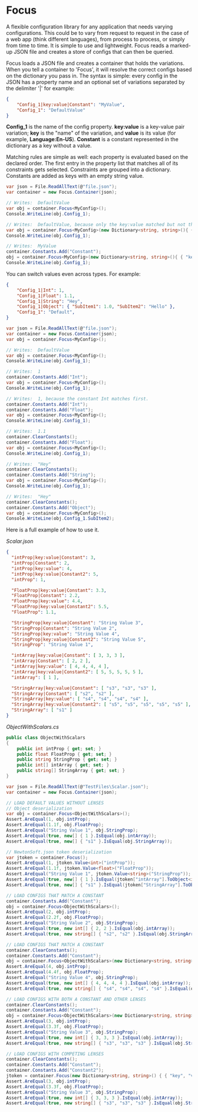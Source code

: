 # Focus
A flexible configuration library for any application that needs varying configurations. This could be to vary from request to request in the case of a web app (think different languages), from process to process, or simply from time to time.
It is simple to use and lightweight. Focus reads a marked-up JSON file and creates a store of configs that can then be queried. 


Focus loads a JSON file and creates a container that holds the variations. When you tell a container to 'Focus', it will resolve the correct configs based on the dictionary you pass in.
The syntax is simple: every config in the JSON has a property name and an optional set of variations separated by the delimiter '|' for example:

```json
{
	"Config_1|key:value|Constant": "MyValue",
	"Config_1": "DefaultValue"
}
```

**Config_1** is the name of the config property.
**key:value** is a key-value pair variation; **key** is the "name" of the variation, and **value** is its value (for example, **Language:En-US**).
**Constant** is a constant represented in the dictionary as a key without a value.


Matching rules are simple as well: each property is evaluated based on the declared order. The first entry in the property list that matches all of its constraints gets selected.
Constraints are grouped into a dictionary. Constants are added as keys with an empty string value.

```C#
var json = File.ReadAllText(@"file.json");
var container = new Focus.Container(json);

// Writes:  DefaultValue
var obj = container.Focus<MyConfig>();
Console.WriteLine(obj.Config_1);

// Writes:  DefaultValue, because only the key:value matched but not the constant.
var obj = container.Focus<MyConfig>(new Dictionary<string, string>(){ { "key", "value"} });
Console.WriteLine(obj.Config_1);

// Writes:  MyValue
container.Constants.Add("Constant");
obj = container.Focus<MyConfig>(new Dictionary<string, string>(){ { "key", "value"} });
Console.WriteLine(obj.Config_1);
```

You can switch values even across types. For example:   

```json
{
	"Config_1|Int": 1,
	"Config_1|Float": 1.1,
	"Config_1|String": "Hey",
	"Config_1|Object": { "SubItem1": 1.0, "SubItem2": "Hello" },
	"Config_1": "Default",
}
```

```C#
var json = File.ReadAllText(@"file.json");
var container = new Focus.Container(json);
var obj = container.Focus<MyConfig>();

// Writes:  DefaultValue
var obj = container.Focus<MyConfig>();
Console.WriteLine(obj.Config_1);

// Writes:  1
container.Constants.Add("Int");
var obj = container.Focus<MyConfig>();
Console.WriteLine(obj.Config_1);

// Writes:  1, because the constant Int matches first.
container.Constants.Add("Int");
container.Constants.Add("Float");
var obj = container.Focus<MyConfig>();
Console.WriteLine(obj.Config_1);

// Writes:  1.1
container.ClearConstants();
container.Constants.Add("Float");
var obj = container.Focus<MyConfig>();
Console.WriteLine(obj.Config_1);

// Writes:  "Hey"
container.ClearConstants();
container.Constants.Add("String");
var obj = container.Focus<MyConfig>();
Console.WriteLine(obj.Config_1);

// Writes:  "Hey"
container.ClearConstants();
container.Constants.Add("Object");
var obj = container.Focus<MyConfig>();
Console.WriteLine(obj.Config_1.SubItem2);
```

Here is a full example of how to use it.

_Scalar.json_
```json
{
  "intProp|key:value|Constant": 3,
  "intProp|Constant": 2,
  "intProp|key:value": 4,
  "intProp|key:value|Constant2": 5,
  "intProp": 1,

  "FloatProp|key:value|Constant": 3.3,
  "FloatProp|Constant": 2.2,
  "FloatProp|key:value": 4.4,
  "FloatProp|key:value|Constant2": 5.5,
  "FloatProp": 1.1,

  "StringProp|key:value|Constant": "String Value 3",
  "StringProp|Constant": "String Value 2",
  "StringProp|key:value": "String Value 4",
  "StringProp|key:value|Constant2": "String Value 5",
  "StringProp": "String Value 1",

  "intArray|key:value|Constant": [ 3, 3, 3 ],
  "intArray|Constant": [ 2, 2 ],
  "intArray|key:value": [ 4, 4, 4, 4 ],
  "intArray|key:value|Constant2": [ 5, 5, 5, 5, 5 ],
  "intArray": [ 1 ],

  "StringArray|key:value|Constant": [ "s3", "s3", "s3" ],
  "StringArray|Constant": [ "s2", "s2" ],
  "StringArray|key:value": [ "s4", "s4", "s4", "s4" ],
  "StringArray|key:value|Constant2": [ "s5", "s5", "s5", "s5", "s5" ],
  "StringArray": [ "s1" ]
}
```
_ObjectWithScalars.cs_
```C#
public class ObjectWithScalars
{
    public int intProp { get; set; }
    public float FloatProp { get; set; }
    public string StringProp { get; set; }
    public int[] intArray { get; set; }
    public string[] StringArray { get; set; }
}
```

```C#
var json = File.ReadAllText(@"TestFiles\Scalar.json");
var container = new Focus.Container(json);

// LOAD DEFAULT VALUES WITHOUT LENSES
// Object deserialization
var obj = container.Focus<ObjectWithScalars>();
Assert.AreEqual(1, obj.intProp);
Assert.AreEqual(1.1f, obj.FloatProp);
Assert.AreEqual("String Value 1", obj.StringProp);
Assert.AreEqual(true, new[] { 1 }.IsEqual(obj.intArray));
Assert.AreEqual(true, new[] { "s1" }.IsEqual(obj.StringArray));

// NewtonSoft.json token deserialization
var jtoken = container.Focus();
Assert.AreEqual(1, jtoken.Value<int>("intProp"));
Assert.AreEqual(1.1f, jtoken.Value<float>("FloatProp"));
Assert.AreEqual("String Value 1", jtoken.Value<string>("StringProp"));
Assert.AreEqual(true, new[] { 1 }.IsEqual(jtoken["intArray"].ToObject<int[]>()));
Assert.AreEqual(true, new[] { "s1" }.IsEqual(jtoken["StringArray"].ToObject<string[]>()));

// LOAD CONFIGS THAT MATCH A CONSTANT 
container.Constants.Add("Constant");
obj = container.Focus<ObjectWithScalars>();
Assert.AreEqual(2, obj.intProp);
Assert.AreEqual(2.2f, obj.FloatProp);
Assert.AreEqual("String Value 2", obj.StringProp);
Assert.AreEqual(true, new int[] { 2, 2 }.IsEqual(obj.intArray));
Assert.AreEqual(true, new string[] { "s2", "s2" }.IsEqual(obj.StringArray));

// LOAD CONFIGS THAT MATCH A CONSTANT 
container.ClearConstants();
container.Constants.Add("Constant");
obj = container.Focus<ObjectWithScalars>(new Dictionary<string, string>() { { "key", "value" } });
Assert.AreEqual(4, obj.intProp);
Assert.AreEqual(4.4f, obj.FloatProp);
Assert.AreEqual("String Value 4", obj.StringProp);
Assert.AreEqual(true, new int[] { 4, 4, 4, 4 }.IsEqual(obj.intArray));
Assert.AreEqual(true, new string[] { "s4", "s4", "s4", "s4" }.IsEqual(obj.StringArray));

// LOAD CONFIGS WITH BOTH A CONSTANT AND OTHER LENSES
container.ClearConstants();
container.Constants.Add("Constant");
obj = container.Focus<ObjectWithScalars>(new Dictionary<string, string>() { { "key", "value" } });
Assert.AreEqual(3, obj.intProp);
Assert.AreEqual(3.3f, obj.FloatProp);
Assert.AreEqual("String Value 3", obj.StringProp);
Assert.AreEqual(true, new int[] { 3, 3, 3 }.IsEqual(obj.intArray));
Assert.AreEqual(true, new string[] { "s3", "s3", "s3" }.IsEqual(obj.StringArray));

// LOAD CONFIGS WITH COMPETING LENSES
container.ClearConstants();
container.Constants.Add("Constant");
container.Constants.Add("Constant2");
jtoken = container.Focus(new Dictionary<string, string>() { { "key", "value" } });
Assert.AreEqual(3, obj.intProp);
Assert.AreEqual(3.3f, obj.FloatProp);
Assert.AreEqual("String Value 3", obj.StringProp);
Assert.AreEqual(true, new int[] { 3, 3, 3 }.IsEqual(obj.intArray));
Assert.AreEqual(true, new string[] { "s3", "s3", "s3" }.IsEqual(obj.StringArray));
```

